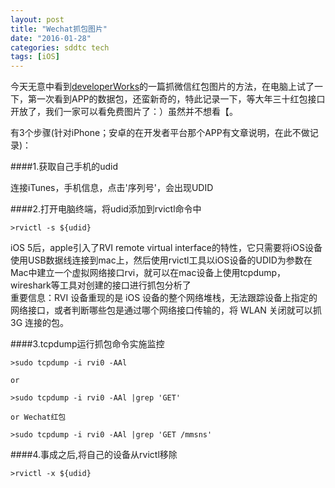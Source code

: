 ```yaml
---
layout: post
title: "Wechat抓包图片"
date: "2016-01-28"
categories: sddtc tech
tags: [iOS]
---
```


今天无意中看到[developerWorks](http://mp.weixin.qq.com/s?__biz=MjM5MzA0ODkyMA==&mid=405276891&idx=1&sn=ebd98476ad94725d57d2570bde17e45d&scene=23&srcid=0128POvbcBkiuZTd9TG7aCs2#rd)的一篇抓微信红包图片的方法，在电脑上试了一下，第一次看到APP的数据包，还蛮新奇的，特此记录一下，等大年三十红包接口开放了，我们一家可以看免费图片了：）虽然并不想看【。  

有3个步骤(针对iPhone；安卓的在开发者平台那个APP有文章说明，在此不做记录)：  

####1.获取自己手机的udid

连接iTunes，手机信息，点击'序列号'，会出现UDID  

####2.打开电脑终端，将udid添加到rvictl命令中  

```
>rvictl -s ${udid}

```

iOS 5后，apple引入了RVI remote virtual interface的特性，它只需要将iOS设备使用USB数据线连接到mac上，然后使用rvictl工具以iOS设备的UDID为参数在Mac中建立一个虚拟网络接口rvi，就可以在mac设备上使用tcpdump，wireshark等工具对创建的接口进行抓包分析了  
重要信息：RVI 设备重现的是 iOS 设备的整个网络堆栈，无法跟踪设备上指定的网络接口，或者判断哪些包是通过哪个网络接口传输的，将 WLAN 关闭就可以抓 3G 连接的包。  


####3.tcpdump运行抓包命令实施监控
  

```
>sudo tcpdump -i rvi0 -AAl

or

>sudo tcpdump -i rvi0 -AAl |grep 'GET'

or Wechat红包

>sudo tcpdump -i rvi0 -AAl |grep 'GET /mmsns'

```

####4.事成之后,将自己的设备从rvictl移除  

```
>rvictl -x ${udid}

```

